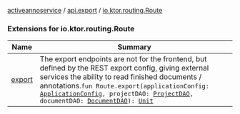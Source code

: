 [activeannoservice](../../index.md) / [api.export](../index.md) / [io.ktor.routing.Route](./index.md)

### Extensions for io.ktor.routing.Route

| Name | Summary |
|---|---|
| [export](export.md) | The export endpoints are not for the frontend, but defined by the REST export config, giving external services the ability to read finished documents / annotations.`fun Route.export(applicationConfig: `[`ApplicationConfig`](../../application/-application-config/index.md)`, projectDAO: `[`ProjectDAO`](../../project/-project-d-a-o/index.md)`, documentDAO: `[`DocumentDAO`](../../document/-document-d-a-o/index.md)`): `[`Unit`](https://kotlinlang.org/api/latest/jvm/stdlib/kotlin/-unit/index.html) |
